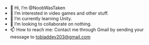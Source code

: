 - 👋 Hi, I’m @NoobWasTaken
- 👀 I’m interested in video games and other stuff.
- 🌱 I’m currently learning Unity.
- 💞️ I’m looking to collaborate on nothing.
- 📫 How to reach me: Contact me through Gmail by sending your message to tobiaddey203@gmail.com

<!---

--->
